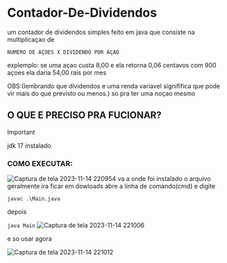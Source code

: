 # Contador-De-Dividendos
um contador de dividendos simples feito em java que consiste na multiplicaçao de 

	NUMERO DE AÇOES X DIVIDENDO POR AÇAO

explemplo: se uma açao custa 8,00 e ela retorna 0,06 centavos com 900 açoes ela daria 	54,00 rais por mes 

OBS:(lembrando que dividendos e uma renda variavel signififica que pode vir mais do que previsto ou menos.)
so pra ter uma noçao mesmo 
	

## O QUE E PRECISO PRA FUCIONAR?

> [!IMPORTANT]
> jdk 17 instalado


### COMO EXECUTAR:
![Captura de tela 2023-11-14 220954](https://github.com/ze1pamonha/Contador-De-Dividendos/assets/117956264/c69f6225-d9ef-4003-a5d5-91b4aa96e8e2)
va a onde foi instalado o arquivo geralmente ira ficar em dowloads abre a linha de comando(cmd) e digite

`javac .\Main.java`

depois

`java Main`
![Captura de tela 2023-11-14 221006](https://github.com/ze1pamonha/Contador-De-Dividendos/assets/117956264/eceb43a4-249d-4a6f-ba84-0d5b66b0edd9)

e so usar agora

![Captura de tela 2023-11-14 221012](https://github.com/ze1pamonha/Contador-De-Dividendos/assets/117956264/ae4158f5-53c7-4b75-ae20-5bcb1a349309)
